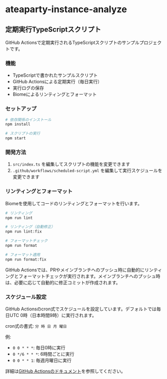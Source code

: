 # ateaparty-instance-analyze

## 定期実行TypeScriptスクリプト

GitHub Actionsで定期実行されるTypeScriptスクリプトのサンプルプロジェクトです。

### 機能

- TypeScriptで書かれたサンプルスクリプト
- GitHub Actionsによる定期実行（毎日実行）
- 実行ログの保存
- Biomeによるリンティングとフォーマット

### セットアップ

```bash
# 依存関係のインストール
npm install

# スクリプトの実行
npm start
```

### 開発方法

1. `src/index.ts` を編集してスクリプトの機能を変更できます
2. `.github/workflows/scheduled-script.yml` を編集して実行スケジュールを変更できます

### リンティングとフォーマット

Biomeを使用してコードのリンティングとフォーマットを行います。

```bash
# リンティング
npm run lint

# リンティング（自動修正）
npm run lint:fix

# フォーマットチェック
npm run format

# フォーマット適用
npm run format:fix
```

GitHub Actionsでは、PRやメインブランチへのプッシュ時に自動的にリンティングとフォーマットチェックが実行されます。メインブランチへのプッシュ時は、必要に応じて自動的に修正コミットが作成されます。

### スケジュール設定

GitHub Actionsのcron式でスケジュールを設定しています。デフォルトでは毎日UTC 0時（日本時間9時）に実行されます。

cron式の書式: `分 時 日 月 曜日`

例:
- `0 0 * * *`: 毎日0時に実行
- `0 */6 * * *`: 6時間ごとに実行
- `0 0 * * 1`: 毎週月曜日に実行

詳細は[GitHub Actionsのドキュメント](https://docs.github.com/ja/actions/using-workflows/events-that-trigger-workflows#schedule)を参照してください。
